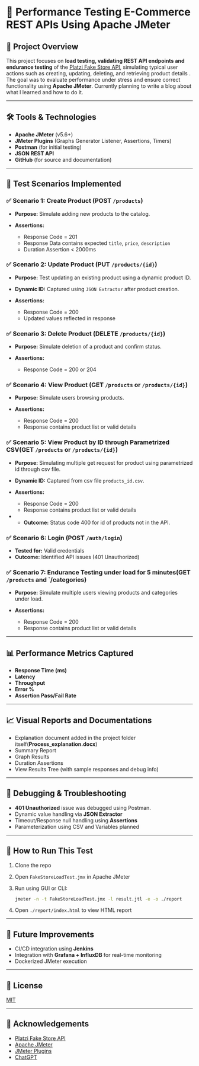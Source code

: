 # 🧪 Performance Testing E-Commerce REST APIs Using Apache JMeter

## 📌 Project Overview

This project focuses on **load testing, validating REST API endpoints and endurance testing** of the [Platzi Fake Store API](https://fakeapi.platzi.com/), simulating typical user actions such as creating, updating, deleting, and retrieving product details . The goal was to evaluate performance under stress and ensure correct functionality using **Apache JMeter**. Currently planning to write a blog about what I learned and how to do it.

---

## 🛠️ Tools & Technologies

* **Apache JMeter** (v5.6+)
* **JMeter Plugins** (Graphs Generator Listener, Assertions, Timers)
* **Postman** (for initial testing)
* **JSON REST API**
* **GitHub** (for source and documentation)

---

## 🎯 Test Scenarios Implemented

### ✅ Scenario 1: Create Product (POST `/products`)

* **Purpose:** Simulate adding new products to the catalog.
* **Assertions:**

  * Response Code = 201
  * Response Data contains expected `title`, `price`, `description`
  * Duration Assertion < 2000ms

### ✅ Scenario 2: Update Product (PUT `/products/{id}`)

* **Purpose:** Test updating an existing product using a dynamic product ID.
* **Dynamic ID:** Captured using `JSON Extractor` after product creation.
* **Assertions:**

  * Response Code = 200
  * Updated values reflected in response

### ✅ Scenario 3: Delete Product (DELETE `/products/{id}`)

* **Purpose:** Simulate deletion of a product and confirm status.
* **Assertions:**

  * Response Code = 200 or 204

### ✅ Scenario 4: View Product (GET `/products` or `/products/{id}`)

* **Purpose:** Simulate users browsing products.
* **Assertions:**

  * Response Code = 200
  * Response contains product list or valid details


### ✅ Scenario 5: View Product by ID through Parametrized CSV(GET `/products` or `/products/{id}`) 

* **Purpose:** Simulating multiple get request for product using parametrized id through csv file.
* **Dynamic ID:** Captured from csv file `products_id.csv`. 
* **Assertions:**

  * Response Code = 200
  * Response contains product list or valid details
* * **Outcome:** Status code 400 for id of products not in the API. 



### ✅ Scenario 6: Login (POST `/auth/login`)

* **Tested for:** Valid credentials
* **Outcome:** Identified API issues (401 Unauthorized) 

### ✅ Scenario 7: Endurance Testing under load for 5 minutes(GET `/products` and `/categories)
* **Purpose:** Simulate multiple users viewing products and categories under load.
* **Assertions:**

  * Response Code = 200
  * Response contains product list or valid details


---

## 📊 Performance Metrics Captured

* **Response Time (ms)**
* **Latency**
* **Throughput**
* **Error %**
* **Assertion Pass/Fail Rate**

---

## 📈 Visual Reports and Documentations

* Explanation document added in the project folder itself(**Process_explanation.docx**)
* Summary Report
* Graph Results
* Duration Assertions
* View Results Tree (with sample responses and debug info)


---

## 🧩 Debugging & Troubleshooting

* **401 Unauthorized** issue was debugged using Postman.
* Dynamic value handling via **JSON Extractor**
* Timeout/Response null handling using **Assertions**
* Parameterization using CSV and Variables planned

---

## 🚀 How to Run This Test

1. Clone the repo
2. Open `FakeStoreLoadTest.jmx` in Apache JMeter
3. Run using GUI or CLI:

   ```bash
   jmeter -n -t FakeStoreLoadTest.jmx -l result.jtl -e -o ./report
   ```
4. Open `./report/index.html` to view HTML report

---

## 📝 Future Improvements

* CI/CD integration using **Jenkins**
* Integration with **Grafana + InfluxDB** for real-time monitoring
* Dockerized JMeter execution

---


## 📄 License

[MIT](LICENSE)

---

## 🙌 Acknowledgements

* [Platzi Fake Store API](https://fakeapi.platzi.com/)
* [Apache JMeter](https://jmeter.apache.org/)
* [JMeter Plugins](https://jmeter-plugins.org/)
* [ChatGPT](https://chatgpt.com/)
